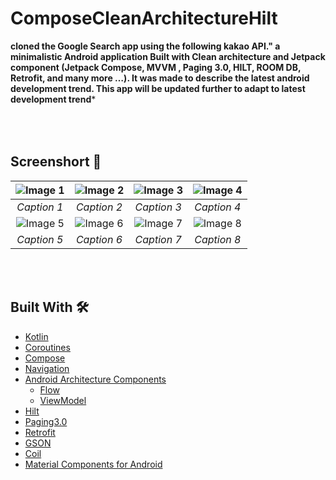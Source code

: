 # ComposeCleanArchitectureHilt
**cloned the Google Search app using the following kakao API." a minimalistic Android application Built with Clean architecture and Jetpack component (Jetpack Compose, MVVM , Paging
3.0, HILT, ROOM DB, Retrofit, and many more …). It was made to describe the latest android development trend. This app will be updated further to adapt to latest development trend***

## <br/><br/>Screenshort 📸
| ![Image 1](https://github.com/pjs562/ComposeCleanArchitectureHilt/assets/39906691/84fa7b9b-57af-43b1-81aa-8667b3cb9f97) | ![Image 2](https://github.com/pjs562/ComposeCleanArchitectureHilt/assets/39906691/e721f0cd-9069-4014-abc3-831456679573) | ![Image 3](https://github.com/pjs562/ComposeCleanArchitectureHilt/assets/39906691/4129baff-fe18-4153-9503-40578bf2219a) | ![Image 4](https://github.com/pjs562/ComposeCleanArchitectureHilt/assets/39906691/5847eeb1-4ded-497e-9385-4972a8b71c8a) |
|:--:|:--:|:--:|:--:|
| *Caption 1* | *Caption 2* | *Caption 3* | *Caption 4* |
| ![Image 5](https://github.com/pjs562/ComposeCleanArchitectureHilt/assets/39906691/ce1fffea-8bb9-4455-98a7-b2fc598b5439) | ![Image 6](https://github.com/pjs562/ComposeCleanArchitectureHilt/assets/39906691/4018c864-cafb-4a15-a43f-5b170535aaeb) | ![Image 7](https://github.com/pjs562/ComposeCleanArchitectureHilt/assets/39906691/46966fbe-68dd-4280-a58d-66911447ec94) | ![Image 8](https://github.com/pjs562/ComposeCleanArchitectureHilt/assets/39906691/76ad6838-3708-46a5-a306-295e2d5e80d3) |
| *Caption 5* | *Caption 6* | *Caption 7* | *Caption 8* |


## <br/><br/>Built With 🛠
- [Kotlin](https://kotlinlang.org/) 
- [Coroutines](https://kotlinlang.org/docs/reference/coroutines-overview.html) 
- [Compose](https://developer.android.com/jetpack/compose) 
- [Navigation](https://developer.android.com/guide/navigation)
- [Android Architecture Components](https://developer.android.com/topic/libraries/architecture) 
  - [Flow](https://developer.android.com/kotlin/flow)
  - [ViewModel](https://developer.android.com/topic/libraries/architecture/viewmodel)
- [Hilt](https://dagger.dev/hilt/)
- [Paging3.0](https://developer.android.com/topic/libraries/architecture/paging/v3-overview)
- [Retrofit](https://square.github.io/retrofit/)
- [GSON](https://github.com/google/gson) 
- [Coil](https://github.com/chrisbanes/accompanist/blob/main/coil/README.md)
- [Material Components for Android](https://github.com/material-components/material-components-android) 
